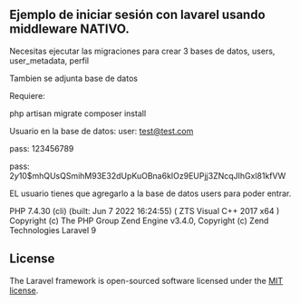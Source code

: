 
## Ejemplo de iniciar sesión con lavarel usando middleware NATIVO.

Necesitas ejecutar las migraciones para crear 3 bases de datos, users, user_metadata, perfil



Tambien se adjunta base de datos 

Requiere:

php artisan migrate
composer install 

Usuario en la base de datos: 
user: test@test.com

pass: 123456789

pass: $2y$10$mhQUsQSmihM93E32dUpKuOBna6kIOz9EUPjj3ZNcqJIhGxl81kfVW

EL usuario tienes que agregarlo a la base de datos users para poder entrar. 

PHP 7.4.30 (cli) (built: Jun  7 2022 16:24:55) ( ZTS Visual C++ 2017 x64 )
Copyright (c) The PHP Group
Zend Engine v3.4.0, Copyright (c) Zend Technologies
Laravel 9 

## License

The Laravel framework is open-sourced software licensed under the [MIT license](https://opensource.org/licenses/MIT).

